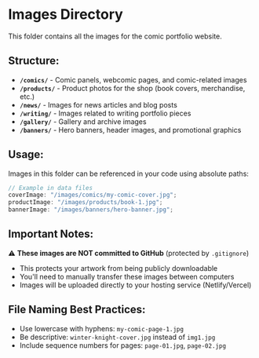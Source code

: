 # Images Directory

This folder contains all the images for the comic portfolio website.

## Structure:

- **`/comics/`** - Comic panels, webcomic pages, and comic-related images
- **`/products/`** - Product photos for the shop (book covers, merchandise, etc.)
- **`/news/`** - Images for news articles and blog posts
- **`/writing/`** - Images related to writing portfolio pieces
- **`/gallery/`** - Gallery and archive images
- **`/banners/`** - Hero banners, header images, and promotional graphics

## Usage:

Images in this folder can be referenced in your code using absolute paths:

```javascript
// Example in data files
coverImage: "/images/comics/my-comic-cover.jpg";
productImage: "/images/products/book-1.jpg";
bannerImage: "/images/banners/hero-banner.jpg";
```

## Important Notes:

⚠️ **These images are NOT committed to GitHub** (protected by `.gitignore`)

- This protects your artwork from being publicly downloadable
- You'll need to manually transfer these images between computers
- Images will be uploaded directly to your hosting service (Netlify/Vercel)

## File Naming Best Practices:

- Use lowercase with hyphens: `my-comic-page-1.jpg`
- Be descriptive: `winter-knight-cover.jpg` instead of `img1.jpg`
- Include sequence numbers for pages: `page-01.jpg`, `page-02.jpg`

